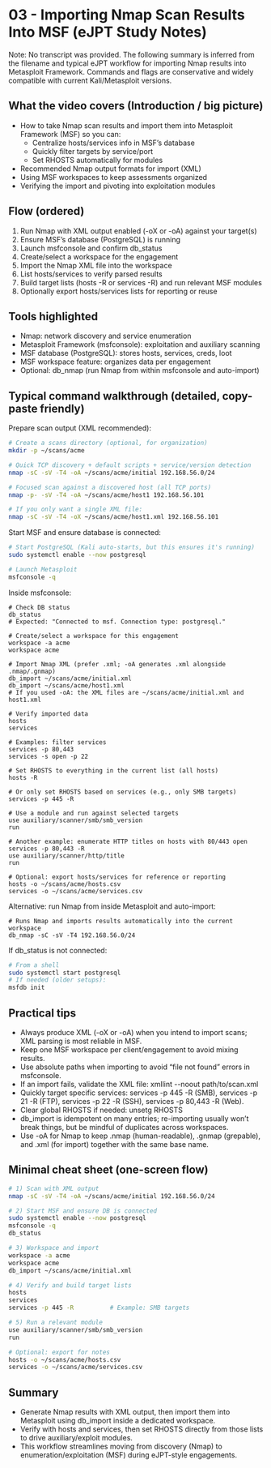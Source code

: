 # 03 - Importing Nmap Scan Results Into MSF (eJPT Study Notes)

Note: No transcript was provided. The following summary is inferred from the filename and typical eJPT workflow for importing Nmap results into Metasploit Framework. Commands and flags are conservative and widely compatible with current Kali/Metasploit versions.

## What the video covers (Introduction / big picture)
- How to take Nmap scan results and import them into Metasploit Framework (MSF) so you can:
  - Centralize hosts/services info in MSF’s database
  - Quickly filter targets by service/port
  - Set RHOSTS automatically for modules
- Recommended Nmap output formats for import (XML)
- Using MSF workspaces to keep assessments organized
- Verifying the import and pivoting into exploitation modules

## Flow (ordered)
1. Run Nmap with XML output enabled (-oX or -oA) against your target(s)
2. Ensure MSF’s database (PostgreSQL) is running
3. Launch msfconsole and confirm db_status
4. Create/select a workspace for the engagement
5. Import the Nmap XML file into the workspace
6. List hosts/services to verify parsed results
7. Build target lists (hosts -R or services -R) and run relevant MSF modules
8. Optionally export hosts/services lists for reporting or reuse

## Tools highlighted
- Nmap: network discovery and service enumeration
- Metasploit Framework (msfconsole): exploitation and auxiliary scanning
- MSF database (PostgreSQL): stores hosts, services, creds, loot
- MSF workspace feature: organizes data per engagement
- Optional: db_nmap (run Nmap from within msfconsole and auto-import)

## Typical command walkthrough (detailed, copy-paste friendly)

Prepare scan output (XML recommended):
```bash
# Create a scans directory (optional, for organization)
mkdir -p ~/scans/acme

# Quick TCP discovery + default scripts + service/version detection
nmap -sC -sV -T4 -oA ~/scans/acme/initial 192.168.56.0/24

# Focused scan against a discovered host (all TCP ports)
nmap -p- -sV -T4 -oA ~/scans/acme/host1 192.168.56.101

# If you only want a single XML file:
nmap -sC -sV -T4 -oX ~/scans/acme/host1.xml 192.168.56.101
```

Start MSF and ensure database is connected:
```bash
# Start PostgreSQL (Kali auto-starts, but this ensures it's running)
sudo systemctl enable --now postgresql

# Launch Metasploit
msfconsole -q
```

Inside msfconsole:
```text
# Check DB status
db_status
# Expected: "Connected to msf. Connection type: postgresql."

# Create/select a workspace for this engagement
workspace -a acme
workspace acme

# Import Nmap XML (prefer .xml; -oA generates .xml alongside .nmap/.gnmap)
db_import ~/scans/acme/initial.xml
db_import ~/scans/acme/host1.xml
# If you used -oA: the XML files are ~/scans/acme/initial.xml and host1.xml

# Verify imported data
hosts
services

# Examples: filter services
services -p 80,443
services -s open -p 22

# Set RHOSTS to everything in the current list (all hosts)
hosts -R

# Or only set RHOSTS based on services (e.g., only SMB targets)
services -p 445 -R

# Use a module and run against selected targets
use auxiliary/scanner/smb/smb_version
run

# Another example: enumerate HTTP titles on hosts with 80/443 open
services -p 80,443 -R
use auxiliary/scanner/http/title
run

# Optional: export hosts/services for reference or reporting
hosts -o ~/scans/acme/hosts.csv
services -o ~/scans/acme/services.csv
```

Alternative: run Nmap from inside Metasploit and auto-import:
```text
# Runs Nmap and imports results automatically into the current workspace
db_nmap -sC -sV -T4 192.168.56.0/24
```

If db_status is not connected:
```bash
# From a shell
sudo systemctl start postgresql
# If needed (older setups):
msfdb init
```

## Practical tips
- Always produce XML (-oX or -oA) when you intend to import scans; XML parsing is most reliable in MSF.
- Keep one MSF workspace per client/engagement to avoid mixing results.
- Use absolute paths when importing to avoid “file not found” errors in msfconsole.
- If an import fails, validate the XML file: xmllint --noout path/to/scan.xml
- Quickly target specific services: services -p 445 -R (SMB), services -p 21 -R (FTP), services -p 22 -R (SSH), services -p 80,443 -R (Web).
- Clear global RHOSTS if needed: unsetg RHOSTS
- db_import is idempotent on many entries; re-importing usually won’t break things, but be mindful of duplicates across workspaces.
- Use -oA for Nmap to keep .nmap (human-readable), .gnmap (grepable), and .xml (for import) together with the same base name.

## Minimal cheat sheet (one-screen flow)
```bash
# 1) Scan with XML output
nmap -sC -sV -T4 -oA ~/scans/acme/initial 192.168.56.0/24

# 2) Start MSF and ensure DB is connected
sudo systemctl enable --now postgresql
msfconsole -q
db_status

# 3) Workspace and import
workspace -a acme
workspace acme
db_import ~/scans/acme/initial.xml

# 4) Verify and build target lists
hosts
services
services -p 445 -R          # Example: SMB targets

# 5) Run a relevant module
use auxiliary/scanner/smb/smb_version
run

# Optional: export for notes
hosts -o ~/scans/acme/hosts.csv
services -o ~/scans/acme/services.csv
```

## Summary
- Generate Nmap results with XML output, then import them into Metasploit using db_import inside a dedicated workspace.
- Verify with hosts and services, then set RHOSTS directly from those lists to drive auxiliary/exploit modules.
- This workflow streamlines moving from discovery (Nmap) to enumeration/exploitation (MSF) during eJPT-style engagements.